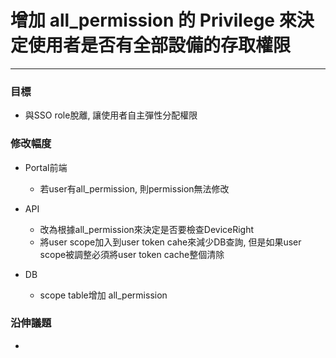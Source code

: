 # 增加 all\_permission 的 Privilege 來決定使用者是否有全部設備的存取權限

---

### 目標

* 與SSO role脫離, 讓使用者自主彈性分配權限

### 修改幅度

* Portal前端

  * 若user有all\_permission, 則permission無法修改

* API

  * 改為根據all\_permission來決定是否要檢查DeviceRight
  * 將user scope加入到user token cahe來減少DB查詢, 但是如果user scope被調整必須將user token cache整個清除

* DB

  * scope table增加 all\_permission

### 沿伸議題

* 


